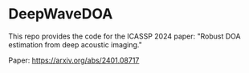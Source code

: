 # DeepWaveDOA
This repo provides the code for the ICASSP 2024 paper: "Robust DOA estimation from deep acoustic imaging."

Paper: https://arxiv.org/abs/2401.08717
